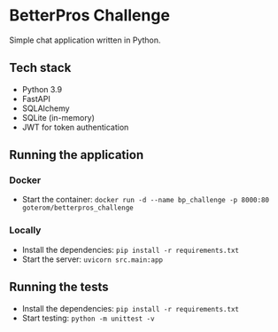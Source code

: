 # BetterPros Challenge

Simple chat application written in Python.

## Tech stack

- Python 3.9
- FastAPI
- SQLAlchemy
- SQLite (in-memory)
- JWT for token authentication

## Running the application

### Docker

- Start the container: `docker run -d --name bp_challenge -p 8000:80 goterom/betterpros_challenge`

### Locally

- Install the dependencies: `pip install -r requirements.txt`
- Start the server: `uvicorn src.main:app`

## Running the tests

- Install the dependencies: `pip install -r requirements.txt`
- Start testing: `python -m unittest -v`
